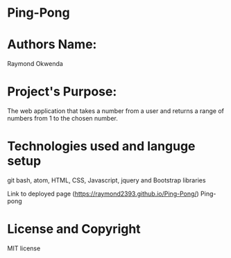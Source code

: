 # Ping-Pong
# Authors Name:
Raymond Okwenda
# Project's Purpose:
The web application that takes a number from a user and returns a range of numbers from 1 to the chosen number.
# Technologies used and languge setup
git bash, atom, HTML, CSS, Javascript, jquery and Bootstrap libraries

Link to deployed page (https://raymond2393.github.io/Ping-Pong/) Ping-pong
# License and Copyright
MIT license
